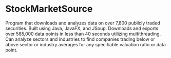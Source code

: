 # StockMarketSource

Program that downloads and analyzes data on over 7,800 publicly traded securities. Built using Java, JavaFX, and JSoup. Downloads and exports over 585,000 data points in less than 40 seconds utilizing multithreading. Can analyze sectors and industries to find companies trading below or above sector or industry averages for any specifiable valuation ratio or data point.
